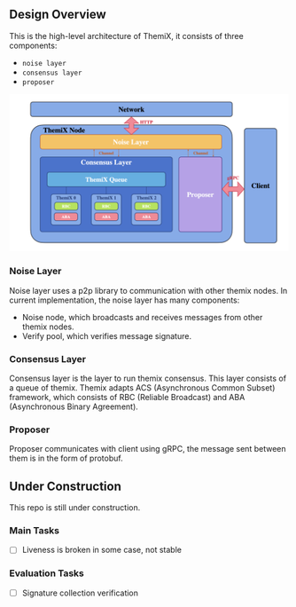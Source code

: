 ## Design Overview

This is the high-level architecture of ThemiX, it consists of three components:
- `noise layer`
- `consensus layer`
- `proposer`

![themix-overview](./picture/framework.jpg)

### Noise Layer
Noise layer uses a p2p library to communication with other themix nodes. In current implementation, the noise layer has many components:
- Noise node, which broadcasts and receives messages from other themix nodes.
- Verify pool, which verifies message signature.

### Consensus Layer
Consensus layer is the layer to run themix consensus. This layer consists of a queue of themix. Themix adapts ACS (Asynchronous Common Subset) framework, which consists of RBC (Reliable Broadcast) and ABA (Asynchronous Binary Agreement).

### Proposer
Proposer communicates with client using gRPC, the message sent between them is in the form of protobuf.

## Under Construction
This repo is still under construction.

### Main Tasks
- [ ] Liveness is broken in some case, not stable

### Evaluation Tasks
- [ ] Signature collection verification 
